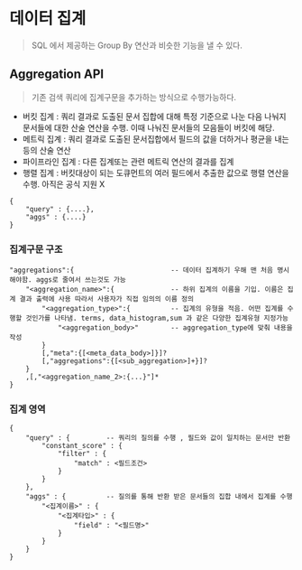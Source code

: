 # 데이터 집계
> SQL 에서 제공하는 Group By 연산과 비슷한 기능을 낼 수 있다.  


## Aggregation API
> 기존 검색 쿼리에 집계구문을 추가하는 방식으로 수행가능하다.

* 버킷 집계 : 쿼리 결과로 도출된 문서 집합에 대해 특정 기준으로 나눈 다음 나눠지 문서들에 대한 산술 연산을 수행. 이때 나눠진 문서들의 모음들이 버킷에 해당.  
* 메트릭 집계 : 쿼리 결과로 도출된 문서집합에서 필드의 값을 더하거나 평균을 내는등의 산술 연산  
* 파이프라인 집계 : 다른 집계또는 관련 메트릭 연산의 결과를 집계  
* 행렬 집계 : 버킷대상이 되는 도큐먼트의 여러 필드에서 추출한 값으로 행렬 연산을 수행. 아직은 공식 지원 X


```
{
    "query" : {....},
    "aggs" : {....}
}
```

### 집계구문 구조
```
"aggregations":{                        -- 데이터 집계하기 우해 맨 처음 명시해야함. aggs로 줄여서 쓰는것도 가능
    "<aggregation_name>":{              -- 하위 집계의 이름을 기입. 이름은 집계 결과 출력에 사용 따라서 사용자가 직접 임의의 이름 정의 
        "<aggregation_type>":{          -- 집계의 유형을 적음. 어떤 집계를 수행할 것인가를 나타냄. terms, data_histogram,sum 과 같은 다양한 집계유형 지정가능
            "<aggregation_body>"        -- aggregation_type에 맞춰 내용을 작성
        }
        [,"meta":{[<meta_data_body>]}]?
        [,"aggregations":{[<sub_aggregation>]+}]?
    }
    ,[,"<aggregation_name_2>:{...}"]*
}
```

### 집계 영역
```
{
    "query" : {         -- 쿼리의 질의를 수행 , 필드와 값이 일치하는 문서만 반환
        "constant_score" : {
            "filter" : {
                "match" : <필드조건>
            }
        }  
    },
    "aggs" : {          -- 질의를 통해 반환 받은 문서들의 집합 내에서 집계를 수행
        "<집계이름>" : {
            "<집계타입>" : {
                "field" : "<필드명>"
            }
        }
    }
}
```